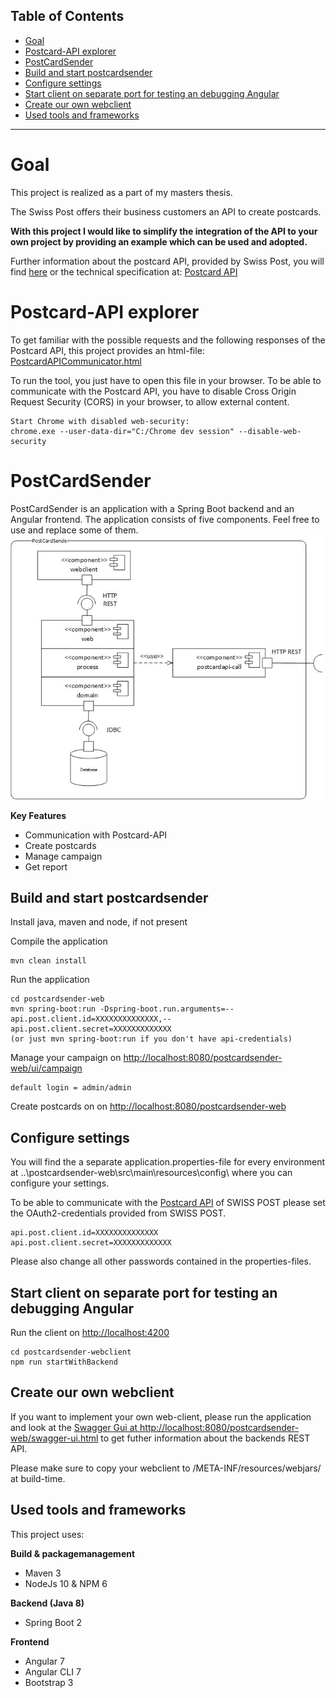 ## Table of Contents

- [Goal](#goal)
- [Postcard-API explorer](#postcard-api-explorer)
- [PostCardSender](#postcardsender)
- [Build and start postcardsender](#build-and-start-postcardsender)
- [Configure settings](#configure-settings)
- [Start client on separate port for testing an debugging Angular](#start-client-on-separate-port-for-testing-an-debugging-angular)
- [Create our own webclient](#create-our-own-webclient)
- [Used tools and frameworks](#used-tools-and-frameworks)

------------------------------------
# Goal
This project is realized as a part of my masters thesis.

The Swiss Post offers their business customers an API to create postcards.

**With this project I would like to simplify the integration of the API to your own project by providing an example which can be used and adopted.**

Further information about the postcard API, provided by Swiss Post, you will find [here](https://www.post.ch/de/geschaeftlich/prozesse-optimieren/zwischen-ihnen-und-der-post/postkarten-api) 
or the technical specification at: [Postcard API](https://developer.post.ch/en/technical-specifications-of-postcard-api)

# Postcard-API explorer

To get familiar with the possible requests and the following responses of the Postcard API, this project provides an html-file:
[PostcardAPICommunicator.html](https://github.com/Jonas-Schild/postcardsender/blob/master/PostcardAPICommunicator.html)

To run the tool, you just have to open this file in your browser.
To be able to communicate with the Postcard API, you have to disable Cross Origin Request Security (CORS) in your browser, to allow external content.

```
Start Chrome with disabled web-security:
chrome.exe --user-data-dir="C:/Chrome dev session" --disable-web-security
```

# PostCardSender

PostCardSender is an application with a Spring Boot backend and an Angular frontend.
The application consists of five components. Feel free to use and replace some of them.
![components](https://github.com/Jonas-Schild/postcardsender/raw/master/Components_PostCardSender_EN.jpg)

**Key Features**
- Communication with Postcard-API
- Create postcards
- Manage campaign
- Get report

## Build and start postcardsender

Install java, maven and node, if not present

Compile the application

    mvn clean install

Run the application 

    cd postcardsender-web
    mvn spring-boot:run -Dspring-boot.run.arguments=--api.post.client.id=XXXXXXXXXXXXXX,--api.post.client.secret=XXXXXXXXXXXXX
    (or just mvn spring-boot:run if you don't have api-credentials)
    
Manage your campaign on [http://localhost:8080/postcardsender-web/ui/campaign](http://localhost:8080/postcardsender-web/ui/campaign)
    
    default login = admin/admin
    
Create postcards on on [http://localhost:8080/postcardsender-web](http://localhost:8080/postcardsender-web)    
    
## Configure settings

You will find the a separate application.properties-file for every environment at ..\postcardsender-web\src\main\resources\config\ where you can configure your settings.

To be able to communicate with the [Postcard API](https://developer.post.ch/en/technical-specifications-of-postcard-api) of SWISS POST please set the OAuth2-credentials provided from SWISS POST.
    
    api.post.client.id=XXXXXXXXXXXXXX
    api.post.client.secret=XXXXXXXXXXXXX

Please also change all other passwords contained in the properties-files.


## Start client on separate port for testing an debugging Angular

Run the client on [http://localhost:4200](http://localhost:4200/postcardsender-web)

    cd postcardsender-webclient
    npm run startWithBackend
    


## Create our own webclient

If you want to implement your own web-client, please run the application and look at the 
[Swagger Gui at http://localhost:8080/postcardsender-web/swagger-ui.html](http://localhost:8080/postcardsender-web/swagger-ui.html) to get futher information about the backends REST API.

Please make sure to copy your webclient to /META-INF/resources/webjars/ at build-time.


## Used tools and frameworks

This project uses:
     
**Build & packagemanagement**
- Maven 3
- NodeJs 10 & NPM 6

**Backend (Java 8)**
- Spring Boot 2

**Frontend**
- Angular 7
- Angular CLI 7
- Bootstrap 3